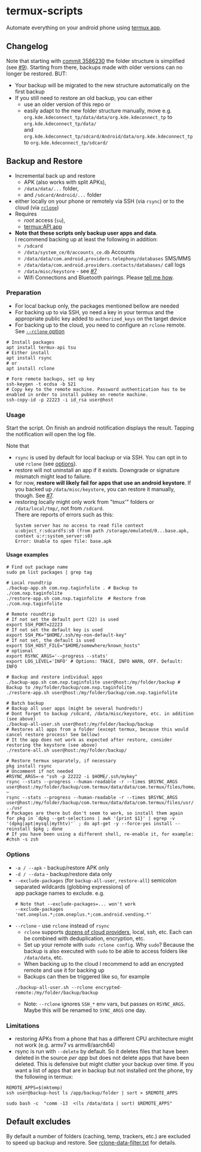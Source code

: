 termux-scripts
====

Automate everything on your android phone using [termux app](https://github.com/termux/termux-app).

## Changelog

Note that starting with [commit 3586230](https://github.com/schnatterer/termux-scripts/commit/3586230) the folder 
structure is simplified (see [#9](https://github.com/schnatterer/termux-scripts/issues/9)).
Starting from there, backups made with older versions can no longer be restored. BUT:
 * Your backup will be migrated to the new structure automatically on the first backup
 * If you still need to restore an old backup, you can either
   * use an older version of this repo or
   * easily adapt to the new folder structure manually, move e.g.  
     `org.kde.kdeconnect_tp/data/data/org.kde.kdeconnect_tp` to `org.kde.kdeconnect_tp/data/`  
     and  
     `org.kde.kdeconnect_tp/sdcard/Android/data/org.kde.kdeconnect_tp` to `org.kde.kdeconnect_tp/sdcard/`

## Backup and Restore

* Incremental back up and restore 
  * APK (also works with split APKs), 
  * `/data/data/...` folder,
  * and `/sdcard/Android/...` folder
* either locally on your phone or remotely via SSH (via `rsync`) or to the cloud (via [`rclone`](https://rclone.org/#providers)) 
* Requires 
  * *root* access (`su`),
  * [termux:API app](https://github.com/termux/termux-api)
* **Note that these scripts only backup user apps and data**.  
  I recommend backing up at least the following in addition:
  * `/sdcard`
  * `/data/system_ce/0/accounts_ce.db` Accounts
  * `/data/data/com.android.providers.telephony/databases` SMS/MMS
  * `/data/data/com.android.providers.contacts/databases/` call logs
  * `/data/misc/keystore` - see [#7](https://github.com/schnatterer/termux-scripts/issues/7)
  * Wifi Connections and Bluetooth pairings. Please [tell me how](https://github.com/schnatterer/termux-scripts/issues/new).

### Preparation

* For local backup only, the packages mentioned bellow are needed
* For backing up to via SSH, yo need a key in your termux and the appropriate public key added 
  to `authorized_keys` on the target device
* For backing up to the cloud, you need to configure an `rclone` remote. See [`--rclone` option](#options)

```shell
# Install packages
apt install termux-api tsu
# Either install
apt install rsync
# or
apt install rclone

# Fore remote backups, set up key
ssh-keygen -t ecdsa -b 521
# Copy key to the remote machine. Password authentication has to be enabled in order to install pubkey on remote machine.
ssh-copy-id -p 22223 -i id_rsa user@host
```

### Usage

Start the script.
On finish an android notification displays the result.
Tapping the notification will open the log file.

Note that
* `rsync` is used by default for local backup or via SSH. You can opt in to use `rclone` (see [options](#options)).
* restore will not uninstall an app if it exists. Downgrade or signature mismatch might lead to failure.
* for now, **restore will likely fail for apps that use an android keystore**. If you backed up `/data/misc/keystore`, 
 you can restore it manually, though. See [#7](https://github.com/schnatterer/termux-scripts/issues/7).
* restoring locally might only work from "tmux'" folders or `/data/local/tmp/`, not from `/sdcard`.  
  There are reports of errors such as this:
  ```
  System server has no access to read file context u:object_r:sdcardfs:s0 (from path /storage/emulated/0...base.apk, context u:r:system_server:s0)
  Error: Unable to open file: base.apk
  ```

#### Usage examples

```shell
# Find out package name
sudo pm list packages | grep tag

# Local roundtrip
./backup-app.sh com.nxp.taginfolite . # Backup to ./com.nxp.taginfolite
./restore-app.sh com.nxp.taginfolite  # Restore from ./com.nxp.taginfolite

# Remote roundtrip
# If not set the default port (22) is used
export SSH_PORT=22223
# If not set the default key is used
export SSH_PK="$HOME/.ssh/my-non-default-key"
# If not set, the default is used
export SSH_HOST_FILE="$HOME/somewhere/known_hosts"
# optional
export RSYNC_ARGS='--progress --stats'
export LOG_LEVEL='INFO' # Options: TRACE, INFO WARN, OFF. Default: INFO 

# Backup and restore individual apps
./backup-app.sh com.nxp.taginfolite user@host:/my/folder/backup # Backup to /my/folder/backup/com.nxp.taginfolite
./restore-app.sh user@host:/my/folder/backup/com.nxp.taginfolite

# Batch backup
# Backup all user apps (might be several hundreds!)
# Dont forget to backup /sdcard, /data/misc/keystore, etc. in addition (see above)
./backup-all-user.sh user@host:/my/folder/backup/backup
# Restores all apps from a folder (except termux, because this would cancel restore process! See bellow)
# It the app does not work as expected after restore, consider restoring the keystore (see above)
./restore-all.sh user@host:/my/folder/backup/

# Restore termux separately, if necessary
pkg install rsync
# Uncomment if not needed
#RSYNC_ARGS=-e "ssh -p 22222 -i $HOME/.ssh/mykey"
rsync --stats --progress --human-readable -r --times $RSYNC_ARGS user@host:/my/folder/backup/com.termux/data/data/com.termux/files/home/ ~
rsync --stats --progress --human-readable -r --times $RSYNC_ARGS user@host:/my/folder/backup/com.termux/data/data/com.termux/files/usr/ ../usr
# Packages are there but don't seem to work, so install them again
for pkg in `dpkg --get-selections | awk '{print $1}' | egrep -v '(dpkg|apt|mysql|mythtv)'` ; do apt-get -y --force-yes install --reinstall $pkg ; done
# If you have been using a different shell, re-enable it, for example:
#chsh -s zsh
```

### Options

* `-a / --apk` - backup/restore APK only
* `-d / --data` - backup/restore data only
* `--exclude-packages` (for `backup-all-user`, `restore-all`) semicolon separated wildcards (globbing expressions) of  
  app package names to exclude. e.g. 
  ```shell
  # Note that --exclude-packages=... won't work
  --exclude-packages 'net.oneplus.*;com.oneplus.*;com.android.vending.*'
  ```
* `--rclone` - use `rclone` instead of `rsync`  
  * `rclone` supports [dozens of cloud providers](https://rclone.org/#providers), local, ssh, etc. Each can be combined with deduplication, encryption, etc. 
  * Set up your remote with `sudo rclone config`. Why `sudo`? Because the backup is also executed with `sudo` to be able to access folders like `/data/data`, etc. 
  * When backing up to the cloud I recommend to add an encrypted remote and use it for backing up
  * Backups can then be triggered like so, for example
  ```shell
  ./backup-all-user.sh --rclone encrypted-remote:/my/folder/backup/backup
  ```
  * Note: `--rclone` ignores `SSH_*` env vars, but passes on `RSYNC_ARGS`. Maybe this will be renamed to `SYNC_ARGS` one day.

### Limitations

* restoring APKs from a phone that has a different CPU architecture might not work (e.g. armv7 vs armv8/aarch64)
* rsync is run with `--delete` by default. So it deletes files that have been deleted in the source *per app* but
  does not delete apps that have been deleted. This is defensive but might clutter your backup over time.
  If you want a list of apps that are in backup but not installed ont the phone, try the following in termux:

```shell
REMOTE_APPS=$(mktemp)
ssh user@backup-host ls /app/backup/folder | sort > $REMOTE_APPS

sudo bash -c  "comm -13  <(ls /data/data | sort) $REMOTE_APPS"
```

## Default excludes

By default a number of folders (caching, temp, trackers, etc.) are excluded to speed up backup and restore. 
See [rclone-data-filter.txt](scripts/backup/rclone-data-filter.txt) for details.